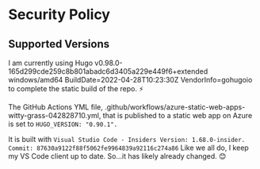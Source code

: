 # Security Policy

## Supported Versions

I am currently using Hugo v0.98.0-165d299cde259c8b801abadc6d3405a229e449f6+extended windows/amd64 BuildDate=2022-04-28T10:23:30Z VendorInfo=gohugoio to complete the static build of the repo. :zap:

The GitHub Actions YML file, .github/workflows/azure-static-web-apps-witty-grass-042828710.yml, that is published to a static web app on Azure is set to `HUGO_VERSION: "0.90.1".`

It is built with `Visual Studio Code - Insiders Version: 1.68.0-insider. Commit: 87630a9122f88f5062fe9964839a92116c274a86` Like we all do, I keep my VS Code client up to date. So...it has likely already changed. 😊
